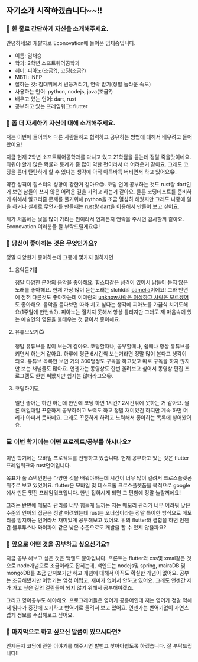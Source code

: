 ## 자기소개 시작하겠습니다~~!!

### 👋 한 줄로 간단하게 자신을 소개해주세요.
안녕하세요! 개발자로 Econovation에 들어온 임채승입니다.

* 이름: 임채승
* 학과: 2학년 소프트웨어공학과
* 취미: 피아노(조금?), 코딩(조금?)
* MBTI: INFP
* 잘하는 것: 침대위에서 빈둥거리기, 연락 받기(정말 놀라운 속도)
* 사용하는 언어: python, nodejs, java(조금?)
* 배우고 있는 언어: dart, rust
* 공부하고 있는 프레임워크: flutter

### 🔎 좀 더 자세하기 자신에 대해 소개해주세요.
저는 이번에 들어와서 다른 사람들하고 협력하고 공유하는 방법에 대해서 배우려고 들어왔어요!

지금 현재 2학년 소프트웨어공학과를 다니고 있고 21학점을 듣는데 정말 죽을맛이네요. 외워야 할게 많은 확률과 통계가 좀 많이 약한 편이라서 더 어려운거 같아요. 그래도 코딩을 좀더 탄탄하게 할 수 있다는 생각에 아직 아득바득 버티면서 하고 있어요😁.

약간 성격이 힙스터의 성향이 강한거 같아요😉. 코딩 언어 공부하는 것도 rust랑 dart인거 보면 남들이 쓰지 않은 어려운 길을 가려고 하는거 같아요. 물론 코딩테스트를 준비하기 위해서 알고리즘 문제를 풀기위해 python을 조금 열심히 해웠지만 그래도 나중에 일을 하거나 실제로 무언가를 만들때는 rust랑 dart을 이용해서 만들어 보고 싶어요.

제가 처음에는 낯을 많이 가리는 편이라서 언제든지 연락을 주시면 감사할꺼 같아요. Econovation 여러분들 잘 부탁드릴게요😀!

### 💌 당신이 좋아하는 것은 무엇인가요?
정말 다양한거 좋아하는데 그중에 몇가지 말하자면
1. 음악듣기🎹

    정말 다앙한 분야의 음악을 좋아해요. 힙스터같은 성격이 있어서 남들이 듣지 않은 노래를 좋아해요. 현재 가장 많이 듣는노래는 slchld의 [camelia](https://www.youtube.com/watch?v=Jzj7azTMcYs)이에요! 그와 반면에 전혀 다른것도 좋아하는데 이예린의 [unknow사람은 이상하고 사랑은 모르겠어](https://www.youtube.com/watch?v=5veuMLnly88)도 좋아해요. 음악을 듣다보면 따라 치고 싶다는 생각에 피아노를 가끔식 치기도해요(1주일에 한번씩?). 피아노는 잘치지 못해서 항상 틀리지만 그래도 제 마음속에 있는 예술인의 영혼을 불태우는 것 같아서 좋아해요.

1. 유튜브보기📺

    정말 유튜브를 많이 보는거 같아요. 코딩할때나, 공부할때나, 쉴때나 항상 유튜브를 키면서 하는거 같아요. 하루에 평균 6시간씩 보는거라면 정말 많이 본다고 생각이 되요. 유튜브 목록만 보면 거의 300명정도 구독을 하고있고 따로 구독을 하지 않지만 보는 채널들도 많아요. 언젠가는 동영상도 한번 올려보고 싶어서 동영상 편집 프로그램도 한번 써봤지만 쉽지는 않더라고요😥.

1. 코딩하기💻

    일단 좋아는 하긴 하는데 한번에 코딩 하면 1시간? 2시간밖에 못하는 거 같아요. 물론 매일매일 꾸준하게 공부하려고 노력도 하고 정말 재미있긴 하지만 계속 하면 머리가 아퍼서 못하네요. 그래도 꾸준하게 하려고 노력해서 좋아하는 목록에 넣어봤어요.

### 💻 이번 학기에는 어떤 프로젝트/공부를 하시나요?
이번 학기에는 모바일 프로젝트를 진행하고 있습니다. 현재 공부하고 있는 것은 flutter프레임워크와 rust언어입니다. 

목표가 풀 스택인만큼 다양한 것을 배워야하는데 시간이 너무 많이 걸려서 크로스플렛폼 위주로 보고 있었어요. flutter은 모바일 및 데스크톱 크로스플렛폼을 목적으로 google에서 만든 멋진 프레임워크입니다. 한번 접하시게 되면 그 편함에 정말 놀랄꺼에요!

그러는 반면에 메모리 관리를 너무 힘들게 느끼는 저는 메모리 관리가 너무 어려워 낮은 수준의 언어의 접근은 정말 어려웠는데 rust는 오너십이라는 정말 특이한 방식으로 메모리를 방지하는 언어라서 재미있게 공부해보고 있어요. 위의 flutter와 결합을 하면 언젠간 블루투스나 와이파이 같은 낮은 수준으로도 개발을 할 수 있지 않을까요?

### 👣 앞으로 어떤 것을 공부하고 싶으신가요?
지금 공부 해보고 싶은 것은 백엔드 분야입니다. 프론트는 flutter와 css및 xmal같은 것으로 node개념으로 조금이라도 잡히는데, 백엔드는 nodejs및 spring, mairaDB 및 mongoDB를 조금 만져보기만 하고 개념에 대해서 아직도 확실한 개념이 없어요. 공부는 조금해봤지만 어렵기는 엄청 어렵고, 재미가 없어서 안하고 있어요. 그래도 언젠간 제가 가고 싶은 길의 걸림돌이 되지 않기 위해서 공부해야겠죠.

그리고 영어공부도 해야해요. 프로그래머들은 영어가 공용어인데 저는 영어가 정말 약해서 읽다가 중간에 포기하고 번역기로 돌려서 보고 있어요. 언젠가는 번역기없이 자연스럽게 정보를 수집해보고 싶어요.

### 💙 마지막으로 하고 싶으신 말씀이 있으시다면?
언제든지 코딩에 관한 이야기를 해주시면 발뻗고 찾아아뵙도록 하겠습니다. 잘 부탁드립니다!!
